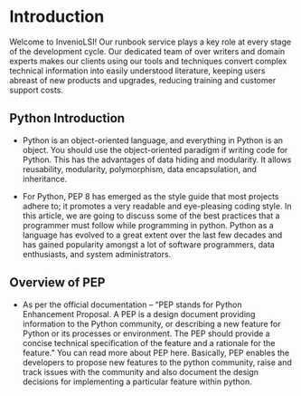 
# Introduction
Welcome to InvenioLSI! Our runbook service plays a key role at every stage of the development cycle. Our dedicated team of over writers and domain experts makes our clients using our tools and techniques convert complex technical information into easily understood literature, keeping users abreast of new products and upgrades, reducing training and customer support costs.

## Python Introduction 

- Python is an object-oriented language, and everything in Python is an object. You should use the object-oriented paradigm if writing code for Python. This has the advantages of data hiding and modularity. It allows reusability, modularity, polymorphism, data encapsulation, and inheritance.

- For Python, PEP 8 has emerged as the style guide that most projects adhere to; it promotes a very readable and eye-pleasing coding style. In this article, we are going to discuss some of the best practices that a programmer must follow while programming in python. Python as a language has evolved to a great extent over the last few decades and has gained popularity amongst a lot of software programmers, data enthusiasts, and system administrators. 

## Overview of PEP
- As per the official documentation – “PEP stands for Python Enhancement Proposal. A PEP is a design document providing information to the Python community, or describing a new feature for Python or its processes or environment. The PEP should provide a concise technical specification of the feature and a rationale for the feature.” You can read more about PEP here. Basically, PEP enables the developers to propose new features to the python community, raise and track issues with the community and also document the design decisions for implementing a particular feature within python.